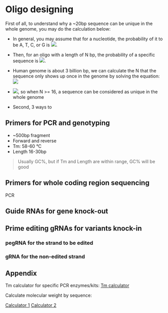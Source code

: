 # Oligo designing

First of all, to understand why a ~20bp sequence can be unique in the whole genome, you may do the calculation below:  

- In general, you may assume that for a nucleotide, the probability of it to be A, T, C, or G is <img src="https://render.githubusercontent.com/render/math?math=\frac{1}{4}">.
- Then, for an oligo with a length of N bp, the probability of a specific sequence is <img src="https://render.githubusercontent.com/render/math?math=\frac{1}{4} ^{N}">.
- Human genome is about 3 billion bp, we can calculate the N that the sequence only shows up once in the genome by solving the equation: <img src="https://render.githubusercontent.com/render/math?math=3\times10^{9} \times \frac{1}{4} ^{N}=1">
- <img src="https://render.githubusercontent.com/render/math?math=N = 15.74">, so when N >= 16, a sequence can be considered as unique in the whole genome

- Second, 3 ways to 

## Primers for PCR and genotyping
- ~500bp fragment
- Forward and reverse
- Tm: 58-60 °C
- Length 16-30bp

> Usually GC%, but if Tm and Length are within range, GC% will be good

## Primers for whole coding region sequencing
PCR


## Guide RNAs for gene knock-out



## Prime editing gRNAs for variants knock-in

### pegRNA for the strand to be edited

### gRNA for the non-edited strand 


## Appendix

Tm calculator for specific PCR enzymes/kits:
[Tm calculator](http://tmcalculator.neb.com/)

Calculate molecular weight by sequence:

[Calculator 1](http://molbiol.edu.ru/eng/scripts/01_07.html)
[Calculator 2](https://www.bioinformatics.org/sms2/dna_mw.html)
